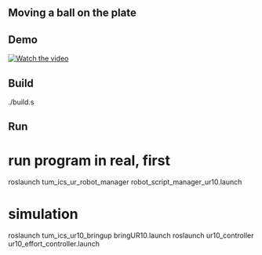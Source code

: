 ## Moving a ball on the plate 

## Demo
[![Watch the video](https://img.youtube.com/vi/xZprBYt4qMk/hqdefault.jpg)](https://www.youtube.com/watch?v=xZprBYt4qMk)

## Build 
./build.s

## Run 
# run program in real, first
roslaunch tum_ics_ur_robot_manager robot_script_manager_ur10.launch

# simulation 
roslaunch tum_ics_ur10_bringup bringUR10.launch
roslaunch ur10_controller ur10_effort_controller.launch

